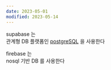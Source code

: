 ```yaml
---
date: 2023-05-01
modified: 2023-05-14
---
```


supabase 는  
관계형 DB 플랫폼인 [postgreSQL](../../postgreSQL/postgreSQL) 을 사용한다

firebase 는  
nosql 기반 DB 를 사용한다
